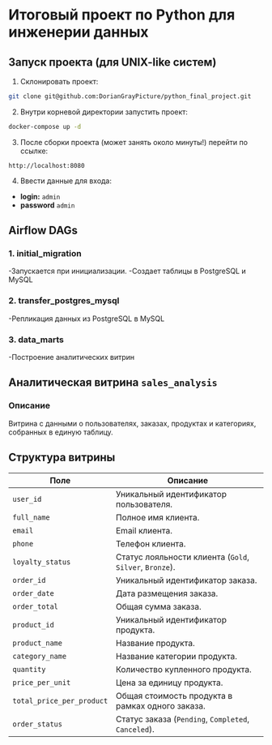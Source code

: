# Итоговый проект по Python для инженерии данных

## Запуск проекта (для UNIX-like систем)

1. Склонировать проект:
```bash
git clone git@github.com:DorianGrayPicture/python_final_project.git
```

2. Внутри корневой директории запустить проект:
```bash
docker-compose up -d
```

3. После сборки проекта (может занять около минуты!) перейти по ссылке:
```URL
http://localhost:8080
```

4. Ввести данные для входа:
- **login:** `admin`
- **password** `admin`

## Airflow DAGs

### 1. **initial_migration**
-Запускается при инициализации.
-Создает таблицы в PostgreSQL и MySQL

### 2. **transfer_postgres_mysql**
-Репликация данных из PostgreSQL в MySQL

### 3. **data_marts**
-Построение аналитических витрин


## Аналитическая витрина `sales_analysis`

### Описание
Витрина с данными о пользователях, заказах, продуктах и категориях, собранных в единую таблицу.

## Структура витрины

| Поле                   | Описание                                                   |
|-------------------------|-----------------------------------------------------------|
| `user_id`              | Уникальный идентификатор пользователя.                     |
| `full_name`            | Полное имя клиента.                                        |
| `email`                | Email клиента.                                             |
| `phone`                | Телефон клиента.                                           |
| `loyalty_status`       | Статус лояльности клиента (`Gold`, `Silver`, `Bronze`).     |
| `order_id`             | Уникальный идентификатор заказа.                           |
| `order_date`           | Дата размещения заказа.                                    |
| `order_total`          | Общая сумма заказа.                                        |
| `product_id`           | Уникальный идентификатор продукта.                         |
| `product_name`         | Название продукта.                                         |
| `category_name`        | Название категории продукта.                               |
| `quantity`             | Количество купленного продукта.                           |
| `price_per_unit`       | Цена за единицу продукта.                                  |
| `total_price_per_product` | Общая стоимость продукта в рамках одного заказа.         |
| `order_status`         | Статус заказа (`Pending`, `Completed`, `Canceled`).        |
